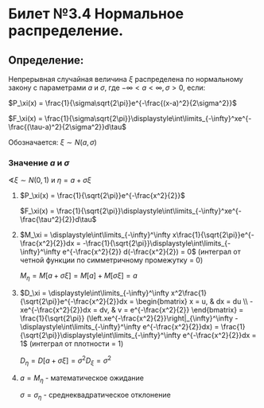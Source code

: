 # Билет №3.4 Нормальное распределение.

## Определение:

Непрерывная случайная величина $\xi$ распределена по нормальному закону с параметрами $a$ и $\sigma$, где $-\infty < a < \infty, \sigma > 0$, если:

$P_\xi(x) = \frac{1}{\sigma\sqrt{2\pi}}e^{-\frac{(x-a)^2}{2\sigma^2}}$

$F_\xi(x) = \frac{1}{\sigma\sqrt{2\pi}}\displaystyle\int\limits_{-\infty}^xe^{-\frac{(\tau-a)^2}{2\sigma^2}}d\tau$

Обозначается: $\xi \sim N(a, \sigma)$

### Значение $a$ и $\sigma$

$\sphericalangle \xi \sim N(0, 1)$ и $\eta = a + \sigma\xi$

1. $P_\xi(x) = \frac{1}{\sqrt{2\pi}}e^{-\frac{x^2}{2}}$
    
    $F_\xi(x) = \frac{1}{\sqrt{2\pi}}\displaystyle\int\limits_{-\infty}^xe^{-\frac{\tau^2}{2}}d\tau$
    
2. $M_\xi = \displaystyle\int\limits_{-\infty}^\infty x\frac{1}{\sqrt{2\pi}}e^{-\frac{x^2}{2}}dx = -\frac{1}{\sqrt{2\pi}}\displaystyle\int\limits_{-\infty}^\infty e^{-\frac{x^2}{2}} d(-\frac{x^2}{2}) = 0$ (интеграл от четной функции по симметричному промежутку = 0)
    
    $M_\eta = M[a + \sigma\xi] = M[a] + M[\sigma\xi] = a$
    
3. $D_\xi = \displaystyle\int\limits_{-\infty}^\infty x^2\frac{1}{\sqrt{2\pi}}e^{-\frac{x^2}{2}}dx = \begin{bmatrix} x = u, & dx = du \\ -xe^{-\frac{x^2}{2}}dx = dv, & v = e^{-\frac{x^2}{2}} \end{bmatrix} = \frac{1}{\sqrt{2\pi}} (\left.xe^{-\frac{x^2}{2}}\right|_{\infty}^\infty - \displaystyle\int\limits_{-\infty}^\infty e^{-\frac{x^2}{2}}dx) = \frac{1}{\sqrt{2\pi}}\displaystyle\int\limits_{-\infty}^\infty e^{-\frac{x^2}{2}}dx = 1$ (интеграл от плотности = 1)
    
    $D_\eta = D[a + \sigma\xi] = \sigma^2 D_\xi = \sigma ^ 2$
    
4. $a = M_\eta$ - математическое ожидание

    $\sigma = \sigma_\eta$ - среднеквадратическое отклонение















